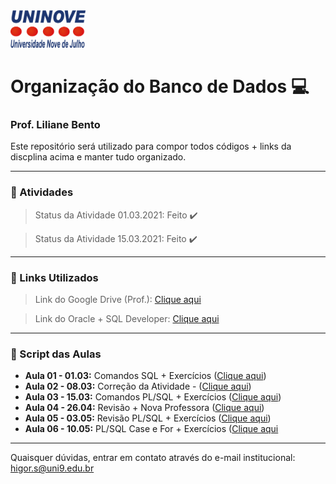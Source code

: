 <img src="https://github.com/HigorRoc/Uninove_2021.1/blob/main/Uninove-Logo.png" width="120" height="60">

# Organização do Banco de Dados :computer:
###  Prof. Liliane Bento

Este repositório será utilizado para compor todos códigos + links da discplina acima e manter tudo organizado.

---

### :pushpin: Atividades
> Status da Atividade 01.03.2021: Feito :heavy_check_mark:

> Status da Atividade 15.03.2021: Feito :heavy_check_mark:

---

### :pushpin: Links Utilizados
> Link do Google Drive (Prof.): [Clique aqui](https://drive.google.com/drive/u/3/folders/1oSkEZATFsBiAnQhPbOzvzBSRAxfz2dX_)

> Link do Oracle + SQL Developer: [Clique aqui](https://drive.google.com/drive/u/3/folders/1_bo0HSkWXbUA88DxXIGfx2N-AvqkLMYO)

---

### :pushpin: Script das Aulas
- **Aula 01 - 01.03:** Comandos SQL + Exercícios ([Clique aqui](https://github.com/HigorRoc/Uninove_2021.1_BancoDados/tree/main/Aula%2001%20-%2001.03.2021))
- **Aula 02 - 08.03:** Correção da Atividade - ([Clique aqui](https://github.com/HigorRoc/Uninove_2021.1_BancoDados/tree/main/Aula%2002%20-%2008.03.2021))
- **Aula 03 - 15.03:** Comandos PL/SQL + Exercícios ([Clique aqui](https://github.com/HigorRoc/Uninove_2021.1_BancoDados/blob/main/Aula%2003%20-%2015.03.2021/Script%2001%20-%20Cria%C3%A7%C3%A3o%20de%20Usu%C3%A1rio.sql))
- **Aula 04 - 26.04:** Revisão + Nova Professora ([Clique aqui](https://github.com/HigorRoc/Uninove_2021.1_BancoDados/tree/main/Aula%2004%20-%2026.04.2021))
- **Aula 05 - 03.05:** Revisão PL/SQL + Exercícios ([Clique aqui](https://github.com/HigorRoc/Uninove_2021.1_BancoDados/tree/main/Aula%2005%20-%2003.05.2021))
- **Aula 06 - 10.05:** PL/SQL Case e For + Exercícios ([Clique aqui](https://github.com/HigorRoc/Uninove_2021.1_BancoDados/tree/main/Aula%2006%20-%2010.05.2021)

---

Quaisquer dúvidas, entrar em contato através do e-mail institucional: 
higor.s@uni9.edu.br
